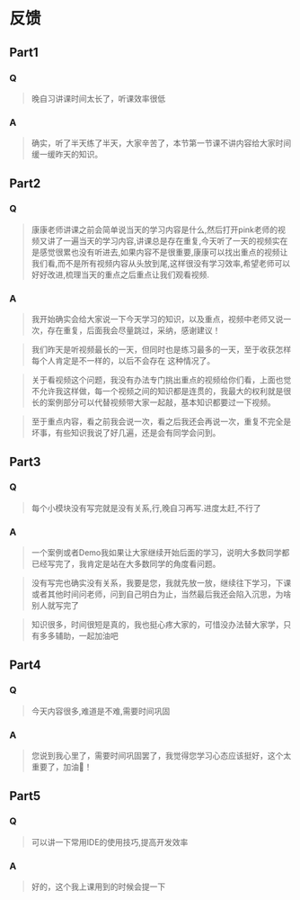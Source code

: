 # 反馈

## Part1

### Q

> 晚自习讲课时间太长了，听课效率很低

### A

> 确实，听了半天练了半天，大家辛苦了，本节第一节课不讲内容给大家时间缓一缓昨天的知识。

## Part2

### Q

> 康康老师讲课之前会简单说当天的学习内容是什么,然后打开pink老师的视频又讲了一遍当天的学习内容,讲课总是存在重复,今天听了一天的视频实在是感觉很累也没有听进去,如果内容不是很重要,康康可以找出重点的视频让我们看,而不是所有视频内容从头放到尾,这样很没有学习效率,希望老师可以好好改进,梳理当天的重点之后重点让我们观看视频.

### A

> 我开始确实会给大家说一下今天学习的知识，以及重点，视频中老师又说一次，存在重复，后面我会尽量跳过，采纳，感谢建议！

> 我们昨天是听视频最长的一天，但同时也是练习最多的一天，至于收获怎样每个人肯定是不一样的，以后不会存在 这种情况了。

> 关于看视频这个问题，我没有办法专门挑出重点的视频给你们看，上面也觉不允许我这样做，每一个视频之间的知识都是连贯的，我最大的权利就是很长的案例部分可以代替视频带大家一起敲，基本知识都要过一下视频。

> 至于重点内容，看之前我会说一次，看之后我还会再说一次，重复不完全是坏事，有些知识我说了好几遍，还是会有同学会问到。

## Part3

### Q

> 每个小模块没有写完就是没有关系,行,晚自习再写.进度太赶,不行了

### A

> 一个案例或者Demo我如果让大家继续开始后面的学习，说明大多数同学都已经写完了，我肯定是站在大多数同学的角度看问题。

> 没有写完也确实没有关系，我要是您，我就先放一放，继续往下学习，下课或者其他时间问老师，问到自己明白为止，当然最后我还会陷入沉思，为啥别人就写完了

> 知识很多，时间很短是真的，我也挺心疼大家的，可惜没办法替大家学，只有多多辅助，一起加油吧

## Part4

### Q

> 今天内容很多,难道是不难,需要时间巩固

### A

> 您说到我心里了，需要时间巩固罢了，我觉得您学习心态应该挺好，这个太重要了，加油💯！

## Part5

### Q

> 可以讲一下常用IDE的使用技巧,提高开发效率

### A

> 好的，这个我上课用到的时候会提一下